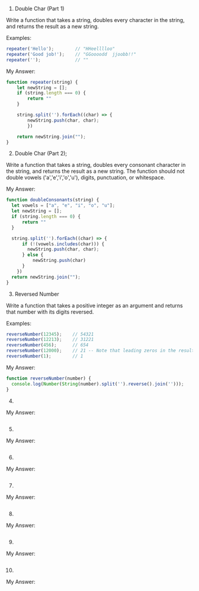 1. Double Char (Part 1)

Write a function that takes a string, doubles every character in the string, and returns the result as a new string.

Examples:

```javascript
repeater('Hello');        // "HHeelllloo"
repeater('Good job!');    // "GGoooodd  jjoobb!!"
repeater('');             // ""
```

My Answer:

```javascript
function repeater(string) {
    let newString = [];
    if (string.length === 0) {
        return ""
    }

    string.split('').forEach((char) => {
        newString.push(char, char);
        })

    return newString.join("");
}
```

2. Double Char (Part 2);

Write a function that takes a string, doubles every consonant character in the string, and returns the result as a new string. The function should not double vowels ('a','e','i','o','u'), digits, punctuation, or whitespace.


My Answer:

```javascript
function doubleConsonants(string) {
  let vowels = ["a", "e", "i", "o", "u"];
  let newString = [];
  if (string.length === 0) {
      return ""
  }

  string.split('').forEach((char) => {
      if (!(vowels.includes(char))) {        
        newString.push(char, char);
      } else {
          newString.push(char)
      }
    })
  return newString.join("");
}
```

3. Reversed Number

Write a function that takes a positive integer as an argument and returns that number with its digits reversed.

Examples:

```javascript
reverseNumber(12345);    // 54321
reverseNumber(12213);    // 31221
reverseNumber(456);      // 654
reverseNumber(12000);    // 21 -- Note that leading zeros in the result get dropped!
reverseNumber(1);        // 1
```

My Answer:

```javascript
function reverseNumber(number) {
  console.log(Number(String(number).split('').reverse().join('')));
}
```

4.

My Answer:

```javascript

```

5.

My Answer:

```javascript

```

6.

My Answer:

```javascript

```

7.

My Answer:

```javascript

```

8.

My Answer:

```javascript

```

9.

My Answer:

```javascript

```

10.

My Answer:

```javascript

```
